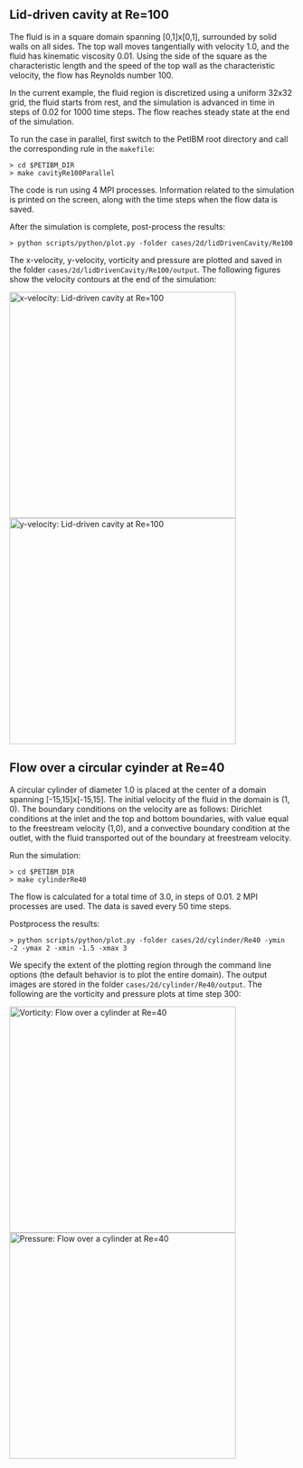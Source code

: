 ## Lid-driven cavity at Re=100

The fluid is in a square domain spanning [0,1]x[0,1], surrounded by solid walls on all sides. The top wall moves tangentially with velocity 1.0, and the fluid has kinematic viscosity 0.01. Using the side of the square as the characteristic length and the speed of the top wall as the characteristic velocity, the flow has Reynolds number 100.

In the current example, the fluid region is discretized using a uniform 32x32 grid, the fluid starts from rest, and the simulation is advanced in time in steps of 0.02 for 1000 time steps. The flow reaches steady state at the end of the simulation.

To run the case in parallel, first switch to the PetIBM root directory and call the corresponding rule in the `makefile`:

    > cd $PETIBM_DIR
    > make cavityRe100Parallel

The code is run using 4 MPI processes. Information related to the simulation is printed on the screen, along with the time steps when the flow data is saved.

After the simulation is complete, post-process the results:

    > python scripts/python/plot.py -folder cases/2d/lidDrivenCavity/Re100

The x-velocity, y-velocity, vorticity and pressure are plotted and saved in the folder `cases/2d/lidDrivenCavity/Re100/output`. The following figures show the velocity contours at the end of the simulation:

<img src="https://cloud.githubusercontent.com/assets/6268735/3593211/3731e81e-0c80-11e4-8c60-03e1a39658d5.png" alt="x-velocity: Lid-driven cavity at Re=100" height="400px"/>

<img src="https://cloud.githubusercontent.com/assets/6268735/3593213/3bef0bac-0c80-11e4-9d1a-9bdce81f214c.png" alt="y-velocity: Lid-driven cavity at Re=100" height="400px"/>

## Flow over a circular cyinder at Re=40

A circular cylinder of diameter 1.0 is placed at the center of a domain spanning [-15,15]x[-15,15]. The initial velocity of the fluid in the domain is (1, 0). The boundary conditions on the velocity are as follows: Dirichlet conditions at the inlet and the top and bottom boundaries, with value equal to the freestream velocity (1,0), and a convective boundary condition at the outlet, with the fluid transported out of the boundary at freestream velocity.

Run the simulation:

    > cd $PETIBM_DIR
    > make cylinderRe40

The flow is calculated for a total time of 3.0, in steps of 0.01. 2 MPI processes are used. The data is saved every 50 time steps.

Postprocess the results:

    > python scripts/python/plot.py -folder cases/2d/cylinder/Re40 -ymin -2 -ymax 2 -xmin -1.5 -xmax 3

We specify the extent of the plotting region through the command line options (the default behavior is to plot the entire domain). The output images are stored in the folder `cases/2d/cylinder/Re40/output`. The following are the vorticity and pressure plots at time step 300:

<img src="https://cloud.githubusercontent.com/assets/6268735/3594444/d7226534-0c9d-11e4-9733-9d801110f736.png" alt="Vorticity: Flow over a cylinder at Re=40" height="400px"/>

<img src="https://cloud.githubusercontent.com/assets/6268735/3594445/da5c5a5c-0c9d-11e4-8642-78edd6c04113.png" alt="Pressure: Flow over a cylinder at Re=40" height="400px"/>